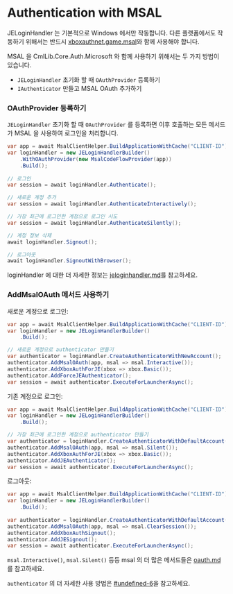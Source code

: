 # Authentication with MSAL

JELoginHandler 는 기본적으로 Windows 에서만 작동합니다. 다른 플랫폼에서도 작동하기 위해서는 반드시 [xboxauthnet.game.msal](../xboxauthnet.game.msal/ "mention")와 함께 사용해야 합니다.

MSAL 을 CmlLib.Core.Auth.Microsoft 와 함께 사용하기 위해서는 두 가지 방법이 있습니다.

* `JELoginHandler` 초기화 할 때 `OAuthProvider` 등록하기
* `IAuthenticator` 만들고 MSAL OAuth 추가하기

### OAuthProvider 등록하기

`JELoginHandler` 초기화 할 때 `OAuthProvider` 를 등록하면 이후 호출하는 모든 메서드가 MSAL 을 사용하여 로그인을 처리합니다.&#x20;

```csharp
var app = await MsalClientHelper.BuildApplicationWithCache("CLIENT-ID");
var loginHandler = new JELoginHandlerBuilder()
    .WithOAuthProvider(new MsalCodeFlowProvider(app))
    .Build();
    
// 로그인
var session = await loginHandler.Authenticate();

// 새로운 계정 추가
var session = await loginHandler.AuthenticateInteractively();

// 가장 최근에 로그인한 계정으로 로그인 시도 
var session = await loginHandler.AuthenticateSilently();

// 계정 정보 삭제
await loginHandler.Signout();

// 로그아웃
await loginHandler.SignoutWithBrowser();
```

loginHandler 에 대한 더 자세한 정보는 [jeloginhandler.md](jeloginhandler.md "mention")를 참고하세요.

### AddMsalOAuth 메서드 사용하기

새로운 계정으로 로그인:

```csharp
var app = await MsalClientHelper.BuildApplicationWithCache("CLIENT-ID");
var loginHandler = new JELoginHandlerBuilder()
    .Build();

// 새로운 계정으로 authenticator 만들기
var authenticator = loginHandler.CreateAuthenticatorWithNewAccount();
authenticator.AddMsalOAuth(app, msal => msal.Interactive());
authenticator.AddXboxAuthForJE(xbox => xbox.Basic());
authenticator.AddForceJEAuthenticator();
var session = await authenticator.ExecuteForLauncherAsync();
```

기존 계정으로 로그인:

```csharp
var app = await MsalClientHelper.BuildApplicationWithCache("CLIENT-ID");
var loginHandler = new JELoginHandlerBuilder()
    .Build();

// 가장 최근에 로그인한 계정으로 authenticator 만들기
var authenticator = loginHandler.CreateAuthenticatorWithDefaultAccount();
authenticator.AddMsalOAuth(app, msal => msal.Silent());
authenticator.AddXboxAuthForJE(xbox => xbox.Basic());
authenticator.AddJEAuthenticator();
var session = await authenticator.ExecuteForLauncherAsync();
```

로그아웃:

```csharp
var app = await MsalClientHelper.BuildApplicationWithCache("CLIENT-ID");
var loginHandler = new JELoginHandlerBuilder()
    .Build();
    
var authenticator = loginHandler.CreateAuthenticatorWithDefaultAccount();
authenticator.AddMsalOAuth(app, msal => msal.ClearSession());
authenticator.AddXboxAuthSignout();
authenticator.AddJESignout();
var session = await authenticator.ExecuteForLauncherAsync();
```

`msal.Interactive()`, `msal.Silent()` 등등 msal 의 더 많은 메서드들은 [oauth.md](../xboxauthnet.game.msal/oauth.md "mention")를 참고하세요.

`authenticator` 의 더 자세한 사용 방법은 [#undefined-6](jeloginhandler.md#undefined-6 "mention")을 참고하세요.
